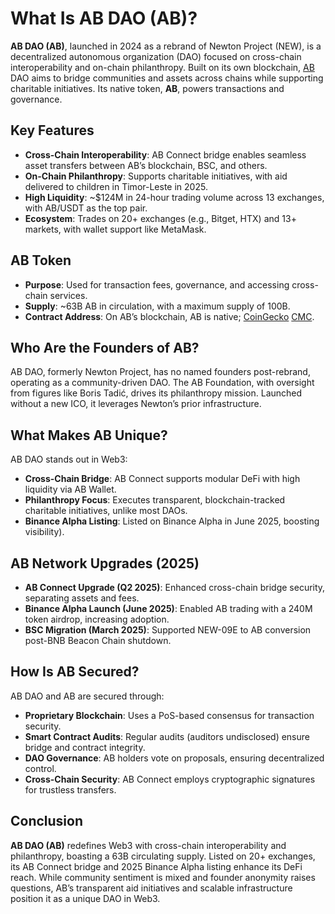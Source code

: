 # What Is AB DAO (AB)?

**AB DAO (AB)**, launched in 2024 as a rebrand of Newton Project (NEW), is a decentralized autonomous organization (DAO) focused on cross-chain interoperability and on-chain philanthropy. Built on its own blockchain, [AB](https://www.ab.org/en/) DAO aims to bridge communities and assets across chains while supporting charitable initiatives. Its native token, **AB**, powers transactions and governance. 

## Key Features
- **Cross-Chain Interoperability**: AB Connect bridge enables seamless asset transfers between AB’s blockchain, BSC, and others.
- **On-Chain Philanthropy**: Supports charitable initiatives, with aid delivered to children in Timor-Leste in 2025.
- **High Liquidity**: ~$124M in 24-hour trading volume across 13 exchanges, with AB/USDT as the top pair.
- **Ecosystem**: Trades on 20+ exchanges (e.g., Bitget, HTX) and 13+ markets, with wallet support like MetaMask.

## AB Token
- **Purpose**: Used for transaction fees, governance, and accessing cross-chain services.
- **Supply**: ~63B AB in circulation, with a maximum supply of 100B.
- **Contract Address**: On AB’s blockchain, AB is native; [CoinGecko](https://www.coingecko.com/en/coins/ab-dao) [CMC](https://coinmarketcap.com/currencies/newton/).

## Who Are the Founders of AB?

AB DAO, formerly Newton Project, has no named founders post-rebrand, operating as a community-driven DAO. The AB Foundation, with oversight from figures like Boris Tadić, drives its philanthropy mission. Launched without a new ICO, it leverages Newton’s prior infrastructure.

## What Makes AB Unique?

AB DAO stands out in Web3:
- **Cross-Chain Bridge**: AB Connect supports modular DeFi with high liquidity via AB Wallet.
- **Philanthropy Focus**: Executes transparent, blockchain-tracked charitable initiatives, unlike most DAOs.
- **Binance Alpha Listing**: Listed on Binance Alpha in June 2025, boosting visibility).


## AB Network Upgrades (2025)
- **AB Connect Upgrade (Q2 2025)**: Enhanced cross-chain bridge security, separating assets and fees.
- **Binance Alpha Launch (June 2025)**: Enabled AB trading with a 240M token airdrop, increasing adoption.
- **BSC Migration (March 2025)**: Supported NEW-09E to AB conversion post-BNB Beacon Chain shutdown.

## How Is AB Secured?

AB DAO and AB are secured through:
- **Proprietary Blockchain**: Uses a PoS-based consensus for transaction security.
- **Smart Contract Audits**: Regular audits (auditors undisclosed) ensure bridge and contract integrity.
- **DAO Governance**: AB holders vote on proposals, ensuring decentralized control.
- **Cross-Chain Security**: AB Connect employs cryptographic signatures for trustless transfers.

## Conclusion

**AB DAO (AB)** redefines Web3 with cross-chain interoperability and philanthropy, boasting a 63B circulating supply. Listed on 20+ exchanges, its AB Connect bridge and 2025 Binance Alpha listing enhance its DeFi reach. While community sentiment is mixed and founder anonymity raises questions, AB’s transparent aid initiatives and scalable infrastructure position it as a unique DAO in Web3.

